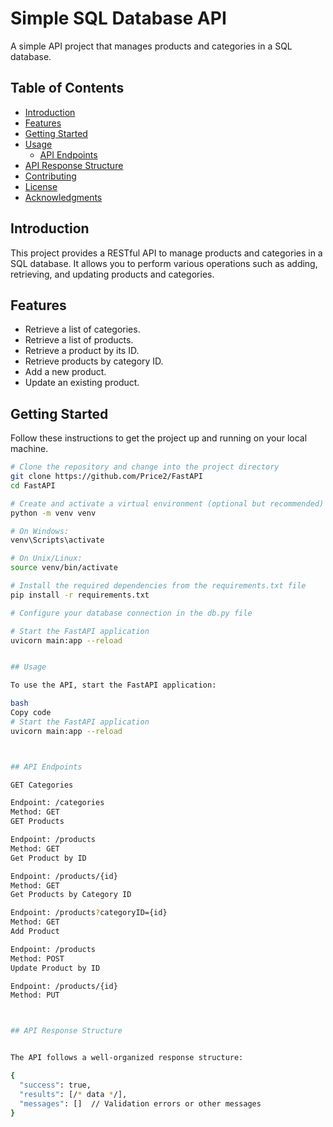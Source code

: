 # Simple SQL Database API

A simple API project that manages products and categories in a SQL database.

## Table of Contents

- [Introduction](#introduction)
- [Features](#features)
- [Getting Started](#getting-started)
- [Usage](#usage)
  - [API Endpoints](#api-endpoints)
- [API Response Structure](#api-response-structure)
- [Contributing](#contributing)
- [License](#license)
- [Acknowledgments](#acknowledgments)

## Introduction

This project provides a RESTful API to manage products and categories in a SQL database. It allows you to perform various operations such as adding, retrieving, and updating products and categories.

## Features

- Retrieve a list of categories.
- Retrieve a list of products.
- Retrieve a product by its ID.
- Retrieve products by category ID.
- Add a new product.
- Update an existing product.

## Getting Started

Follow these instructions to get the project up and running on your local machine.

```bash
# Clone the repository and change into the project directory
git clone https://github.com/Price2/FastAPI
cd FastAPI

# Create and activate a virtual environment (optional but recommended)
python -m venv venv

# On Windows:
venv\Scripts\activate

# On Unix/Linux:
source venv/bin/activate

# Install the required dependencies from the requirements.txt file
pip install -r requirements.txt

# Configure your database connection in the db.py file

# Start the FastAPI application
uvicorn main:app --reload


## Usage

To use the API, start the FastAPI application:

bash
Copy code
# Start the FastAPI application
uvicorn main:app --reload



## API Endpoints

GET Categories

Endpoint: /categories
Method: GET
GET Products

Endpoint: /products
Method: GET
Get Product by ID

Endpoint: /products/{id}
Method: GET
Get Products by Category ID

Endpoint: /products?categoryID={id}
Method: GET
Add Product

Endpoint: /products
Method: POST
Update Product by ID

Endpoint: /products/{id}
Method: PUT



## API Response Structure


The API follows a well-organized response structure:

{
  "success": true,
  "results": [/* data */],
  "messages": []  // Validation errors or other messages
}